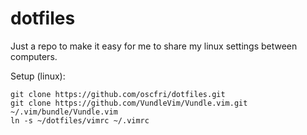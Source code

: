 dotfiles
========

Just a repo to make it easy for me to share my linux settings between computers.

Setup (linux):
```
git clone https://github.com/oscfri/dotfiles.git
git clone https://github.com/VundleVim/Vundle.vim.git ~/.vim/bundle/Vundle.vim
ln -s ~/dotfiles/vimrc ~/.vimrc
```
